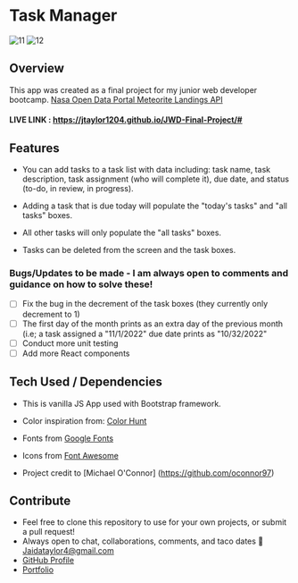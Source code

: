 # Task Manager
![11](https://user-images.githubusercontent.com/102535399/199247381-92b103bd-a375-4a55-9c73-e02f7f4e2274.png)
![12](https://user-images.githubusercontent.com/102535399/199247384-5fa822cf-24b4-4b1c-895c-a306cc2cc660.png)

## Overview

This app was created as a final project for my junior web developer bootcamp.
[Nasa Open Data Portal Meteorite Landings API](https://data.nasa.gov/Space-Science/Meteorite-Landings/gh4g-9sfh)

#### LIVE LINK : https://jtaylor1204.github.io/JWD-Final-Project/#

## Features

- You can add tasks to a task list with data including: task name, task description, task assignment (who will complete it), due date, and status (to-do, in review, in progress).

- Adding a task that is due today will populate the "today's tasks" and "all tasks" boxes.

- All other tasks will only populate the "all tasks" boxes.

- Tasks can be deleted from the screen and the task boxes.

### Bugs/Updates to be made - I am always open to comments and guidance on how to solve these!

- [ ] Fix the bug in the decrement of the task boxes (they currently only decrement to 1)
- [ ] The first day of the month prints as an extra day of the previous month (i.e; a task assigned a "11/1/2022" due date prints as "10/32/2022"
- [ ] Conduct more unit testing
- [ ] Add more React components

## Tech Used / Dependencies

- This is vanilla JS App used with Bootstrap framework.

- Color inspiration from: [Color Hunt](https://colorhunt.co/)

- Fonts from [Google Fonts](https://fonts.google.com/)

- Icons from [Font Awesome](https://fontawesome.com/)

- Project credit to [Michael O'Connor] (https://github.com/oconnor97)

## Contribute

- Feel free to clone this repository to use for your own projects, or submit a pull request!
- Always open to chat, collaborations, comments, and taco dates 🌮 [Jaidataylor4@gmail.com](mailto:jaidataylor4@gmail.com)
- [GitHub Profile](https://github.com/jtaylor1204)
- [Portfolio](https://jaidataylor.tech)
